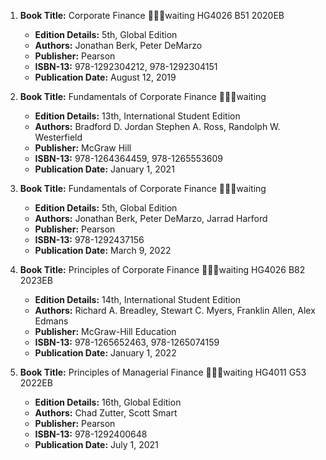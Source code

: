1. **Book Title:** Corporate Finance 📒🔐🚫waiting HG4026 B51 2020EB
   - **Edition Details:** 5th, Global Edition
   - **Authors:** Jonathan Berk, Peter DeMarzo
   - **Publisher:** Pearson
   - **ISBN-13:** 978-1292304212, 978-1292304151
   - **Publication Date:** August 12, 2019

2. **Book Title:** Fundamentals of Corporate Finance 📒🔐🚫waiting
   - **Edition Details:** 13th, International Student Edition
   - **Authors:** Bradford D. Jordan Stephen A. Ross, Randolph W. Westerfield
   - **Publisher:** McGraw Hill
   - **ISBN-13:** 978-1264364459, 978-1265553609
   - **Publication Date:** January 1, 2021

3. **Book Title:** Fundamentals of Corporate Finance 📒🔐🚫waiting
   - **Edition Details:** 5th, Global Edition
   - **Authors:** Jonathan Berk, Peter DeMarzo, Jarrad Harford
   - **Publisher:** Pearson
   - **ISBN-13:** 978-1292437156
   - **Publication Date:** March 9, 2022

4. **Book Title:** Principles of Corporate Finance 📒🔐🚫waiting HG4026 B82 2023EB
   - **Edition Details:** 14th, International Student Edition
   - **Authors:** Richard A. Breadley, Stewart C. Myers, Franklin Allen, Alex Edmans
   - **Publisher:** McGraw-Hill Education
   - **ISBN-13:** 978-1265652463, 978-1265074159 
   - **Publication Date:** January 1, 2022

5. **Book Title:** Principles of Managerial Finance 📒🔐🚫waiting HG4011 G53 2022EB
   - **Edition Details:** 16th, Global Edition
   - **Authors:** Chad Zutter, Scott Smart
   - **Publisher:** Pearson
   - **ISBN-13:** 978-1292400648
   - **Publication Date:** July 1, 2021
